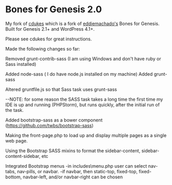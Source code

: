 Bones for Genesis 2.0
==============

My fork of [cdukes](https://github.com/cdukes/bones-for-genesis-2-0) which is a fork of [eddiemachado's](https://github.com/eddiemachado/bones-genesis) Bones for Genesis. Built for Genesis 2.1+ and WordPress 4.1+.


Please see cdukes for great instructions.

Made the following changes so far:

Removed grunt-contrib-sass (I am using Windows and don't have ruby or Sass installed)

Added node-sass ( I do have node.js installed on my machine)
Added grunt-sass

Altered gruntfile.js so that Sass task uses grunt-sass

--NOTE: for some reason the SASS task takes a long time the first time my IDE is up and running (PHPStorm), but
  runs quickly, after the initial run of the task.

Added bootstrap-sass as a bower component (https://github.com/twbs/bootstrap-sass)

Making the front-page.php to load up and display multiple pages as a single web page.

Using the Bootstrap SASS mixins to format the sidebar-content, sidebar-content-sidebar, etc

Integrated Bootstrap menus
-in includes\menu.php user can select nav-tabs, nav-pills, or navbar.
-if navbar, then static-top, fixed-top, fixed-bottom, navbar-left, and/or navbar-right can be chosen



